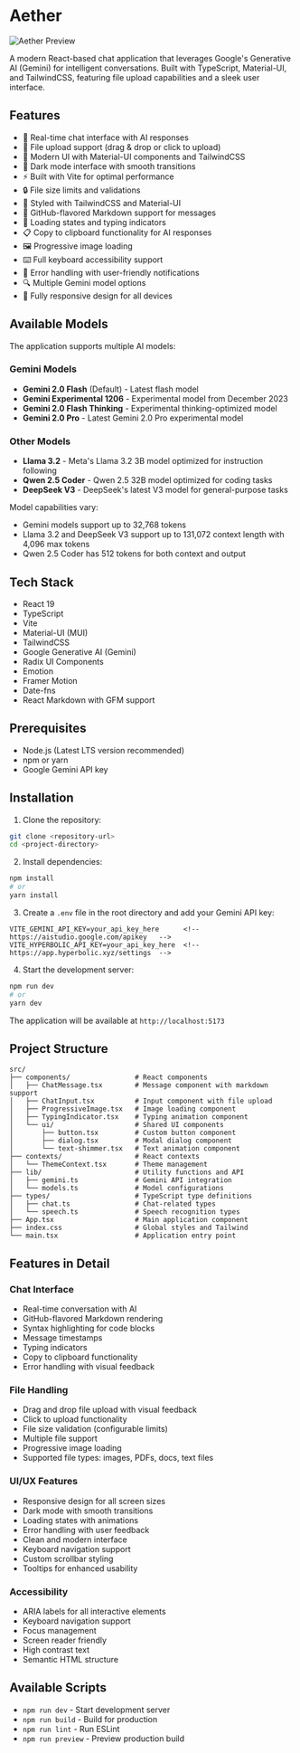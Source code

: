 # Aether

![Aether Preview](https://iili.io/2rMvPus.png)

A modern React-based chat application that leverages Google's Generative AI (Gemini) for intelligent conversations. Built with TypeScript, Material-UI, and TailwindCSS, featuring file upload capabilities and a sleek user interface.

## Features

- 💬 Real-time chat interface with AI responses
- 📁 File upload support (drag & drop or click to upload)
- 🎨 Modern UI with Material-UI components and TailwindCSS
- 🌙 Dark mode interface with smooth transitions
- ⚡ Built with Vite for optimal performance
- 🔒 File size limits and validations
- 💅 Styled with TailwindCSS and Material-UI
- 📝 GitHub-flavored Markdown support for messages
- 🔄 Loading states and typing indicators
- 📋 Copy to clipboard functionality for AI responses
- 🖼️ Progressive image loading
- ⌨️ Full keyboard accessibility support
- 🎯 Error handling with user-friendly notifications
- 🔍 Multiple Gemini model options
- 📱 Fully responsive design for all devices

## Available Models

The application supports multiple AI models:

### Gemini Models

- **Gemini 2.0 Flash** (Default) - Latest flash model
- **Gemini Experimental 1206** - Experimental model from December 2023
- **Gemini 2.0 Flash Thinking** - Experimental thinking-optimized model
- **Gemini 2.0 Pro** - Latest Gemini 2.0 Pro experimental model

### Other Models

- **Llama 3.2** - Meta's Llama 3.2 3B model optimized for instruction following
- **Qwen 2.5 Coder** - Qwen 2.5 32B model optimized for coding tasks
- **DeepSeek V3** - DeepSeek's latest V3 model for general-purpose tasks

Model capabilities vary:

- Gemini models support up to 32,768 tokens
- Llama 3.2 and DeepSeek V3 support up to 131,072 context length with 4,096 max tokens
- Qwen 2.5 Coder has 512 tokens for both context and output

## Tech Stack

- React 19
- TypeScript
- Vite
- Material-UI (MUI)
- TailwindCSS
- Google Generative AI (Gemini)
- Radix UI Components
- Emotion
- Framer Motion
- Date-fns
- React Markdown with GFM support

## Prerequisites

- Node.js (Latest LTS version recommended)
- npm or yarn
- Google Gemini API key

## Installation

1. Clone the repository:

```bash
git clone <repository-url>
cd <project-directory>
```

2. Install dependencies:

```bash
npm install
# or
yarn install
```

3. Create a `.env` file in the root directory and add your Gemini API key:

```env
VITE_GEMINI_API_KEY=your_api_key_here      <!--  https://aistudio.google.com/apikey   -->
VITE_HYPERBOLIC_API_KEY=your_api_key_here  <!--  https://app.hyperbolic.xyz/settings  -->
```

4. Start the development server:

```bash
npm run dev
# or
yarn dev
```

The application will be available at `http://localhost:5173`

## Project Structure

```
src/
├── components/                # React components
│   ├── ChatMessage.tsx        # Message component with markdown support
│   ├── ChatInput.tsx          # Input component with file upload
│   ├── ProgressiveImage.tsx   # Image loading component
│   ├── TypingIndicator.tsx    # Typing animation component
│   └── ui/                    # Shared UI components
│       ├── button.tsx         # Custom button component
│       ├── dialog.tsx         # Modal dialog component
│       └── text-shimmer.tsx   # Text animation component
├── contexts/                  # React contexts
│   └── ThemeContext.tsx       # Theme management
├── lib/                       # Utility functions and API
│   ├── gemini.ts              # Gemini API integration
│   └── models.ts              # Model configurations
├── types/                     # TypeScript type definitions
│   ├── chat.ts                # Chat-related types
│   └── speech.ts              # Speech recognition types
├── App.tsx                    # Main application component
├── index.css                  # Global styles and Tailwind
└── main.tsx                   # Application entry point
```

## Features in Detail

### Chat Interface

- Real-time conversation with AI
- GitHub-flavored Markdown rendering
- Syntax highlighting for code blocks
- Message timestamps
- Typing indicators
- Copy to clipboard functionality
- Error handling with visual feedback

### File Handling

- Drag and drop file upload with visual feedback
- Click to upload functionality
- File size validation (configurable limits)
- Multiple file support
- Progressive image loading
- Supported file types: images, PDFs, docs, text files

### UI/UX Features

- Responsive design for all screen sizes
- Dark mode with smooth transitions
- Loading states with animations
- Error handling with user feedback
- Clean and modern interface
- Keyboard navigation support
- Custom scrollbar styling
- Tooltips for enhanced usability

### Accessibility

- ARIA labels for all interactive elements
- Keyboard navigation support
- Focus management
- Screen reader friendly
- High contrast text
- Semantic HTML structure

## Available Scripts

- `npm run dev` - Start development server
- `npm run build` - Build for production
- `npm run lint` - Run ESLint
- `npm run preview` - Preview production build
